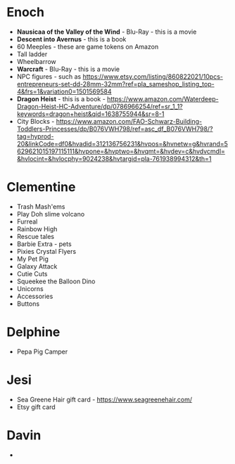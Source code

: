 # Enoch
- **Nausicaa of the Valley of the Wind** - Blu-Ray - this is a movie
- **Descent into Avernus** - this is a book
- 60 Meeples - these are game tokens on Amazon
- Tall ladder
- Wheelbarrow
- **Warcraft** - Blu-Ray - this is a movie
- NPC figures - such as https://www.etsy.com/listing/860822021/10pcs-entrepreneurs-set-dd-28mm-32mm?ref=pla_sameshop_listing_top-4&frs=1&variation0=1501569584
- **Dragon Heist** - this is a book - https://www.amazon.com/Waterdeep-Dragon-Heist-HC-Adventure/dp/0786966254/ref=sr_1_1?keywords=dragon+heist&qid=1638755944&sr=8-1
- City Blocks - https://www.amazon.com/FAO-Schwarz-Building-Toddlers-Princesses/dp/B076VWH798/ref=asc_df_B076VWH798/?tag=hyprod-20&linkCode=df0&hvadid=312136756231&hvpos=&hvnetw=g&hvrand=5629621015197115111&hvpone=&hvptwo=&hvqmt=&hvdev=c&hvdvcmdl=&hvlocint=&hvlocphy=9024238&hvtargid=pla-761938994312&th=1

# Clementine
- Trash Mash'ems
- Play Doh slime volcano
- Furreal
- Rainbow High
- Rescue tales
- Barbie Extra - pets
- Pixies Crystal Flyers
- My Pet Pig
- Galaxy Attack
- Cutie Cuts
- Squeekee the Balloon Dino
- Unicorns
- Accessories
- Buttons

# Delphine
- Pepa Pig Camper

# Jesi
- Sea Greene Hair gift card - https://www.seagreenehair.com/
- Etsy gift card

# Davin
- 
